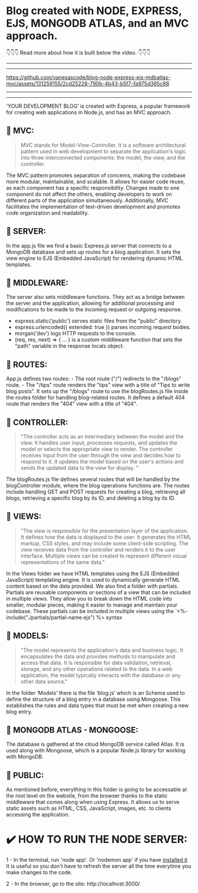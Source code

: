 # Blog created with NODE, EXPRESS, EJS, MONGODB ATLAS, and an MVC approach. 
👇👇👇 Read more about how it is built below the video. 👇👇👇
***
***

https://github.com/vanesascode/blog-node-express-ejs-mdbatlas-mvc/assets/131259155/2cd25228-790b-4b43-b5f7-fa975d365c88

***
***

'YOUR DEVELOPMENT BLOG’ is created with Express, a popular framework for creating web applications in Node.js, and has an MVC approach.

## 🔹 MVC:

>MVC stands for Model-View-Controller. It is a software architectural pattern used in web development to separate the application's logic into three interconnected components: the model, the view, and the controller.

The MVC pattern promotes separation of concerns, making the codebase more modular, maintainable, and scalable. It allows for easier code reuse, as each component has a specific responsibility. Changes made to one component do not affect the others, enabling developers to work on different parts of the application simultaneously. Additionally, MVC facilitates the implementation of test-driven development and promotes code organization and readability.

## 🔹 SERVER:

In the app.js file we find a basic Express.js server that connects to a MongoDB database and sets up routes for a blog application. It sets the view engine to EJS (Embedded JavaScript) for rendering dynamic HTML templates.

## 🔹 MIDDLEWARE: 

The server also sets middleware functions. They act as a bridge between the server and the application, allowing for additional processing and modifications to be made to the incoming request or outgoing response. 

- express.static('public') serves static files from the "public" directory.
- express.urlencoded({ extended: true }) parses incoming request bodies.
- morgan('dev') logs HTTP requests to the console.
- (req, res, next) => { ... } is a custom middleware function that sets the "path" variable in the response locals object.

## 🔹 ROUTES:

App.js defines two routes: - The root route ("/") redirects to the "/blogs" route. - The "/tips" route renders the "tips" view with a title of "Tips to write blog posts". It sets up the "/blogs" route to use the blogRoutes.js file inside the routes folder for handling blog-related routes. It defines a default 404 route that renders the "404" view with a title of "404".

## 🔹 CONTROLLER:

>"The controller acts as an intermediary between the model and the view. It handles user input, processes requests, and updates the model or selects the appropriate view to render. The controller receives input from the user through the view and decides how to respond to it. It updates the model based on the user's actions and sends the updated data to the view for display. "

The blogRoutes.js file defines several routes that will be handled by the blogController module, where the blog operations functions are. The routes include handling GET and POST requests for creating a blog, retrieving all blogs, retrieving a specific blog by its ID, and deleting a blog by its ID.

## 🔹 VIEWS:

>"The view is responsible for the presentation layer of the application. It defines how the data is displayed to the user. It generates the HTML markup, CSS styles, and may include some client-side scripting. The view receives data from the controller and renders it to the user interface. Multiple views can be created to represent different visual representations of the same data."

In the Views folder we have HTML templates using the EJS (Embedded JavaScript) templating engine. It is used to dynamically generate HTML content based on the data provided.
We also find a folder with partials. Partials are reusable components or sections of a view that can be included in multiple views. They allow you to break down the HTML code into smaller, modular pieces, making it easier to manage and maintain your codebase. These partials can be included in multiple views using the `<%- include("./partials/partial-name.ejs") %> syntax

## 🔹 MODELS:

>"The model represents the application's data and business logic. It encapsulates the data and provides methods to manipulate and access that data. It is responsible for data validation, retrieval, storage, and any other operations related to the data. In a web application, the model typically interacts with the database or any other data source."

In the folder ‘Models’ there is the file ‘blog.js’ which is an Schema used to define the structure of a blog entry in a database using Mongoose. This establishes the rules and data types that must be met when creating a new blog entry.

## 🔹 MONGODB ATLAS - MONGOOSE:

The database is gathered at the cloud MongoDB service called Atlas. It is used along with Mongoose, which is a popular Node.js library for working with MongoDB.

## 🔹 PUBLIC:

As mentioned before, everything in this folder is going to be accessable at the root level on the website, from the browser thanks to the static middleware that comes along when using Express. It allows us to serve static assets such as HTML, CSS, JavaScript, images, etc. to clients accessing the application.


# ✔️ HOW TO RUN THE NODE SERVER:

1 - In the terminal, run 'node app'. Or 'nodemon app' if you have [installed it](https://github.com/remy/nodemon) It is useful so you don't have to refresh the server all the time everytime you make changes to the code.

2 - In the browser, go to the site: http://localhost:3000/
